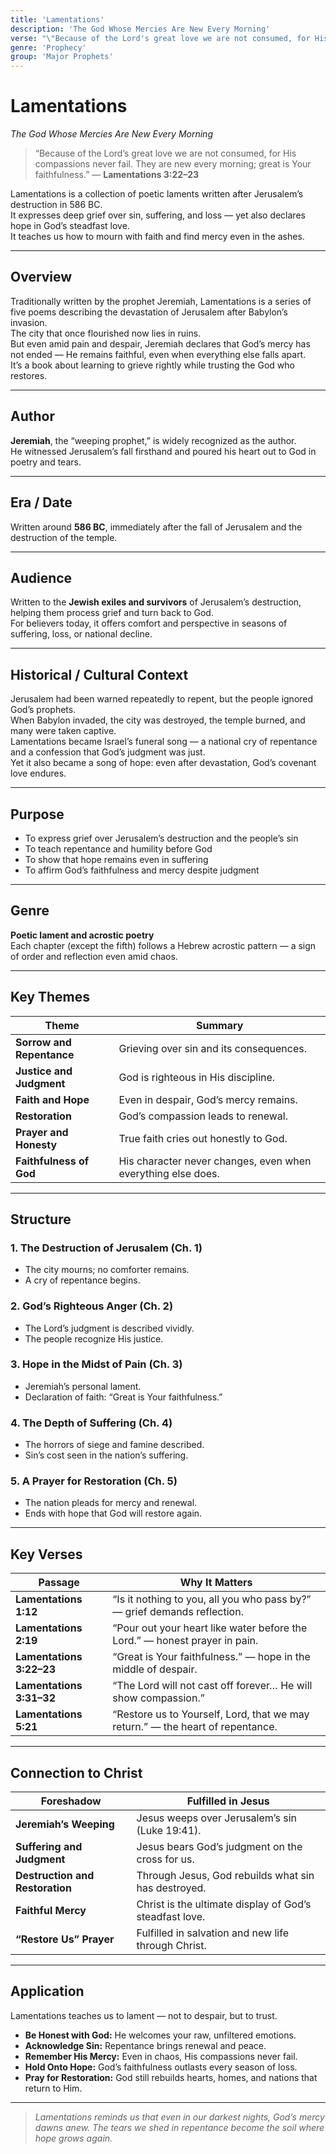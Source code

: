 ```yaml
---
title: 'Lamentations'
description: 'The God Whose Mercies Are New Every Morning'
verse: "\"Because of the Lord's great love we are not consumed, for His compassions never fail. They are new every morning; great is Your faithfulness.\" — Lamentations 3:22–23"
genre: 'Prophecy'
group: 'Major Prophets'
---
```


# Lamentations  
*The God Whose Mercies Are New Every Morning*

> “Because of the Lord’s great love we are not consumed, for His compassions never fail. They are new every morning; great is Your faithfulness.” — **Lamentations 3:22–23**

Lamentations is a collection of poetic laments written after Jerusalem’s destruction in 586 BC.  
It expresses deep grief over sin, suffering, and loss — yet also declares hope in God’s steadfast love.  
It teaches us how to mourn with faith and find mercy even in the ashes.

---

## Overview  
Traditionally written by the prophet Jeremiah, Lamentations is a series of five poems describing the devastation of Jerusalem after Babylon’s invasion.  
The city that once flourished now lies in ruins.  
But even amid pain and despair, Jeremiah declares that God’s mercy has not ended — He remains faithful, even when everything else falls apart.  
It’s a book about learning to grieve rightly while trusting the God who restores.

---

## Author  
**Jeremiah**, the “weeping prophet,” is widely recognized as the author.  
He witnessed Jerusalem’s fall firsthand and poured his heart out to God in poetry and tears.

---

## Era / Date  
Written around **586 BC**, immediately after the fall of Jerusalem and the destruction of the temple.

---

## Audience  
Written to the **Jewish exiles and survivors** of Jerusalem’s destruction, helping them process grief and turn back to God.  
For believers today, it offers comfort and perspective in seasons of suffering, loss, or national decline.

---

## Historical / Cultural Context  
Jerusalem had been warned repeatedly to repent, but the people ignored God’s prophets.  
When Babylon invaded, the city was destroyed, the temple burned, and many were taken captive.  
Lamentations became Israel’s funeral song — a national cry of repentance and a confession that God’s judgment was just.  
Yet it also became a song of hope: even after devastation, God’s covenant love endures.

---

## Purpose  
- To express grief over Jerusalem’s destruction and the people’s sin  
- To teach repentance and humility before God  
- To show that hope remains even in suffering  
- To affirm God’s faithfulness and mercy despite judgment  

---

## Genre  
**Poetic lament and acrostic poetry**  
Each chapter (except the fifth) follows a Hebrew acrostic pattern — a sign of order and reflection even amid chaos.

---

## Key Themes  

| Theme | Summary |
|-------|----------|
| **Sorrow and Repentance** | Grieving over sin and its consequences. |
| **Justice and Judgment** | God is righteous in His discipline. |
| **Faith and Hope** | Even in despair, God’s mercy remains. |
| **Restoration** | God’s compassion leads to renewal. |
| **Prayer and Honesty** | True faith cries out honestly to God. |
| **Faithfulness of God** | His character never changes, even when everything else does. |

---

## Structure  

### 1. The Destruction of Jerusalem (Ch. 1)
- The city mourns; no comforter remains.  
- A cry of repentance begins.  

### 2. God’s Righteous Anger (Ch. 2)
- The Lord’s judgment is described vividly.  
- The people recognize His justice.  

### 3. Hope in the Midst of Pain (Ch. 3)
- Jeremiah’s personal lament.  
- Declaration of faith: “Great is Your faithfulness.”  

### 4. The Depth of Suffering (Ch. 4)
- The horrors of siege and famine described.  
- Sin’s cost seen in the nation’s suffering.  

### 5. A Prayer for Restoration (Ch. 5)
- The nation pleads for mercy and renewal.  
- Ends with hope that God will restore again.  

---

## Key Verses  

| Passage | Why It Matters |
|----------|----------------|
| **Lamentations 1:12** | “Is it nothing to you, all you who pass by?” — grief demands reflection. |
| **Lamentations 2:19** | “Pour out your heart like water before the Lord.” — honest prayer in pain. |
| **Lamentations 3:22–23** | “Great is Your faithfulness.” — hope in the middle of despair. |
| **Lamentations 3:31–32** | “The Lord will not cast off forever… He will show compassion.” |
| **Lamentations 5:21** | “Restore us to Yourself, Lord, that we may return.” — the heart of repentance. |

---

## Connection to Christ  

| Foreshadow | Fulfilled in Jesus |
|-------------|-------------------|
| **Jeremiah’s Weeping** | Jesus weeps over Jerusalem’s sin (Luke 19:41). |
| **Suffering and Judgment** | Jesus bears God’s judgment on the cross for us. |
| **Destruction and Restoration** | Through Jesus, God rebuilds what sin has destroyed. |
| **Faithful Mercy** | Christ is the ultimate display of God’s steadfast love. |
| **“Restore Us” Prayer** | Fulfilled in salvation and new life through Christ. |

---

## Application  
Lamentations teaches us to lament — not to despair, but to trust.  
- **Be Honest with God:** He welcomes your raw, unfiltered emotions.  
- **Acknowledge Sin:** Repentance brings renewal and peace.  
- **Remember His Mercy:** Even in chaos, His compassions never fail.  
- **Hold Onto Hope:** God’s faithfulness outlasts every season of loss.  
- **Pray for Restoration:** God still rebuilds hearts, homes, and nations that return to Him.  

---

> *Lamentations reminds us that even in our darkest nights, God’s mercy dawns anew. The tears we shed in repentance become the soil where hope grows again.*
